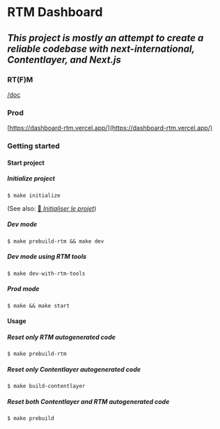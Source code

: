 # RTM Dashboard

## _This project is mostly an attempt to create a reliable codebase with next-international, Contentlayer, and Next.js_

### RT(F)M

[/doc](/doc/)

### Prod

[https://dashboard-rtm.vercel.app/](https://dashboard-rtm.vercel.app/)

### Getting started

#### Start project

##### Initialize project

`$ make initialize`

(See also: [🥖 _Initialiser le projet_](https://www.youtube.com/watch?v=glfaad1h4GM))

##### Dev mode

`$ make prebuild-rtm && make dev`

##### Dev mode using RTM tools

`$ make dev-with-rtm-tools`

##### Prod mode

`$ make && make start`

#### Usage

##### Reset only RTM autogenerated code

`$ make prebuild-rtm`

##### Reset only Contentlayer autogenerated code

`$ make build-contentlayer`

##### Reset both Contentlayer and RTM autogenerated code

`$ make prebuild`
